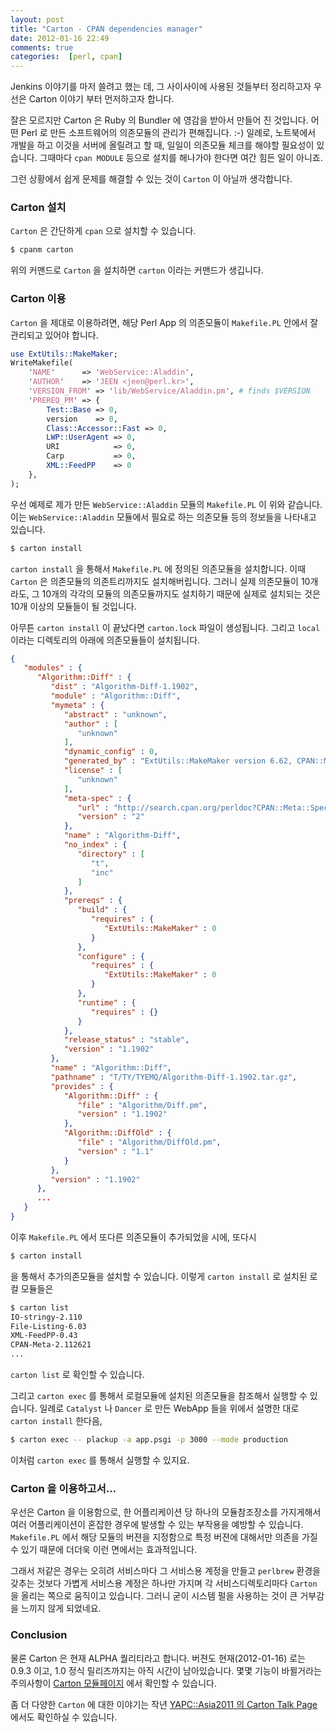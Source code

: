 ```yaml
---
layout: post
title: "Carton - CPAN dependencies manager"
date: 2012-01-16 22:49
comments: true
categories:  [perl, cpan]
---
```


  Jenkins 이야기를 마저 쓸려고 했는 데, 그 사이사이에 사용된 것들부터 정리하고자 우선은 Carton 이야기 부터 먼저하고자 합니다.

  잘은 모르지만 Carton 은 Ruby 의 Bundler 에 영감을 받아서 만들어 진 것입니다. 어떤 Perl 로 만든 소프트웨어의 의존모듈의 관리가 편해집니다. :-) 일례로, 노트북에서 개발을 하고 이것을 서버에 올릴려고 할 때, 일일이 의존모듈 체크를 해야할 필요성이 있습니다. 그때마다 `cpan MODULE` 등으로 설치를 해나가야 한다면 여간 힘든 일이 아니죠.

  그런 상황에서 쉽게 문제를 해결할 수 있는 것이 `Carton` 이 아닐까 생각합니다.

### Carton 설치

  `Carton` 은 간단하게 `cpan` 으로 설치할 수 있습니다.
  
``` bash
$ cpanm carton
```

  위의 커맨드로 `Carton` 을 설치하면 `carton` 이라는 커맨드가 생깁니다.

### Carton 이용

  `Carton` 을 제대로 이용하려면, 해당 Perl App 의 의존모듈이 `Makefile.PL` 안에서 잘 관리되고 있어야 합니다.

``` perl Makefile.PL
use ExtUtils::MakeMaker;
WriteMakefile(
    'NAME'      => 'WebService::Aladdin',
    'AUTHOR'    => 'JEEN <jeen@perl.kr>',
    'VERSION_FROM' => 'lib/WebService/Aladdin.pm', # finds $VERSION
    'PREREQ_PM' => {
        Test::Base => 0,
        version    => 0,
        Class::Accessor::Fast => 0,
        LWP::UserAgent => 0,
        URI            => 0,
        Carp           => 0,
        XML::FeedPP    => 0
    },
);
```

  우선 예제로 제가 만든 `WebService::Aladdin` 모듈의 `Makefile.PL` 이 위와 같습니다. 이는 `WebService::Aladdin` 모듈에서 필요로 하는 의존모듈 등의 정보들을 나타내고 있습니다.  

``` bash
$ carton install
```

  `carton install` 을 통해서 `Makefile.PL` 에 정의된 의존모듈을 설치합니다. 이때 `Carton` 은 의존모듈의 의존트리까지도 설치해버립니다. 그러니 실제 의존모듈이 10개라도, 그 10개의 각각의 모듈의 의존모듈까지도 설치하기 때문에 실제로 설치되는 것은 10개 이상의 모듈들이 될 것입니다.

  아무튼 `carton install` 이 끝났다면 `carton.lock` 파일이 생성됩니다. 그리고 `local` 이라는 디렉토리의 아래에 의존모듈들이 설치됩니다.

``` json carton.lock
{
   "modules" : {
      "Algorithm::Diff" : {
         "dist" : "Algorithm-Diff-1.1902",
         "module" : "Algorithm::Diff",
         "mymeta" : {
            "abstract" : "unknown",
            "author" : [
               "unknown"
            ],
            "dynamic_config" : 0,
            "generated_by" : "ExtUtils::MakeMaker version 6.62, CPAN::Meta::Converter version 2.112621, CPAN::Meta::Converter version 2.112150",
            "license" : [
               "unknown"
            ],
            "meta-spec" : {
               "url" : "http://search.cpan.org/perldoc?CPAN::Meta::Spec",
               "version" : "2"
            },
            "name" : "Algorithm-Diff",
            "no_index" : {
               "directory" : [
                  "t",
                  "inc"
               ]
            },
            "prereqs" : {
               "build" : {
                  "requires" : {
                     "ExtUtils::MakeMaker" : 0
                  }
               },
               "configure" : {
                  "requires" : {
                     "ExtUtils::MakeMaker" : 0
                  }
               },
               "runtime" : {
                  "requires" : {}
               }
            },
            "release_status" : "stable",
            "version" : "1.1902"
         },
         "name" : "Algorithm::Diff",
         "pathname" : "T/TY/TYEMQ/Algorithm-Diff-1.1902.tar.gz",
         "provides" : {
            "Algorithm::Diff" : {
               "file" : "Algorithm/Diff.pm",
               "version" : "1.1902"
            },
            "Algorithm::DiffOld" : {
               "file" : "Algorithm/DiffOld.pm",
               "version" : "1.1"
            }
         },
         "version" : "1.1902"
      },
      ...
   }
}
```

  이후 `Makefile.PL` 에서 또다른 의존모듈이 추가되었을 시에, 또다시
  
``` bash
$ carton install
```

을 통해서 추가의존모듈을 설치할 수 있습니다. 이렇게 `carton install` 로 설치된 로컬 모듈들은

``` bash
$ carton list
IO-stringy-2.110
File-Listing-6.03
XML-FeedPP-0.43
CPAN-Meta-2.112621
...
```

  `carton list` 로 확인할 수 있습니다.
  
  그리고 `carton exec` 를 통해서 로컬모듈에 설치된 의존모듈을 참조해서 실행할 수 있습니다. 일례로 `Catalyst` 나 `Dancer` 로 만든 WebApp 들을 위에서 설명한 대로 `carton install` 한다음,
  
``` bash
$ carton exec -- plackup -a app.psgi -p 3000 --mode production
```

  이처럼 `carton exec` 를 통해서 실행할 수 있지요.
  
### Carton 을 이용하고서...

  우선은 Carton 을 이용함으로, 한 어플리케이션 당 하나의 모듈참조장소를 가지게해서 여러 어플리케이션이 혼잡한 경우에 발생할 수 있는 부작용을 예방할 수 있습니다. `Makefile.PL` 에서 해당 모듈의 버젼을 지정함으로 특정 버젼에 대해서만 의존을 가질 수 있기 때문에 더더욱 이런 면에서는 효과적입니다.

  그래서 저같은 경우는 오히려 서비스마다 그 서비스용 계정을 만들고 `perlbrew` 환경을 갖추는 것보다 가볍게 서비스용 계정은 하나만 가지며 각 서비스디렉토리마다 `Carton` 을 올리는 쪽으로 움직이고 있습니다. 그러니 굳이 시스템 펄을 사용하는 것이 큰 거부감을 느끼지 않게 되었네요.

### Conclusion

  물론 Carton 은 현재 ALPHA 퀄리티라고 합니다. 버젼도 현재(2012-01-16) 로는 0.9.3 이고, 1.0 정식 릴리즈까지는 아직 시간이 남아있습니다. 몇몇 기능이 바뀔거라는 주의사항이 [Carton 모듈페이지][metacpan-carton] 에서 확인할 수 있습니다.

  좀 더 다양한 `Carton` 에 대한 이야기는 작년 [YAPC::Asia2011 의 Carton Talk Page][yapcasia-2011-carton] 에서도 확인하실 수 있습니다.

[metacpan-carton]:http://metacan.org/module/Carton
[yapcasia-2011-carton]:http://yapcasia.org/2011/talk/91
